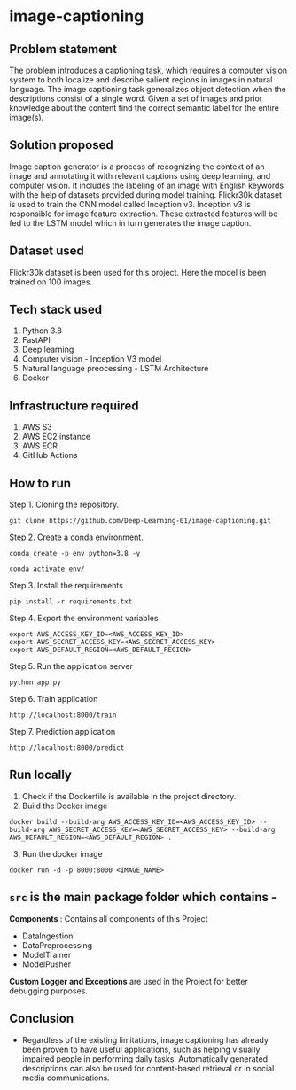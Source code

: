 # image-captioning

## Problem statement
The problem introduces a captioning task, which requires a computer vision system to both localize and describe salient regions in images in natural language. The image captioning task generalizes object detection when the descriptions consist of a single word. Given a set of images and prior knowledge about the content find the correct semantic label for the entire image(s).

## Solution proposed
Image caption generator is a process of recognizing the context of an image and annotating it with relevant captions using deep learning, and computer vision. It includes the labeling of an image with English keywords with the help of datasets provided during model training. Flickr30k dataset is used to train the CNN model called Inception v3. Inception v3 is responsible for image feature extraction. These extracted features will be fed to the LSTM model which in turn generates the image caption.

## Dataset used
Flickr30k dataset is been used for this project. Here the model is been trained on 100 images.

## Tech stack used
1. Python 3.8
2. FastAPI
3. Deep learning
4. Computer vision - Inception V3 model
5. Natural language preocessing - LSTM Architecture
6. Docker

## Infrastructure required
1. AWS S3
2. AWS EC2 instance
3. AWS ECR
4. GitHub Actions

## How to run

Step 1. Cloning the repository.
```
git clone https://github.com/Deep-Learning-01/image-captioning.git
```
Step 2. Create a conda environment.
```
conda create -p env python=3.8 -y
```
```
conda activate env/
```
Step 3. Install the requirements
```
pip install -r requirements.txt
```
Step 4. Export the environment variables
```
export AWS_ACCESS_KEY_ID=<AWS_ACCESS_KEY_ID>
export AWS_SECRET_ACCESS_KEY=<AWS_SECRET_ACCESS_KEY>
export AWS_DEFAULT_REGION=<AWS_DEFAULT_REGION>
```
Step 5. Run the application server
```
python app.py
```
Step 6. Train application
```
http://localhost:8000/train
```
Step 7. Prediction application
```
http://localhost:8000/predict
```

## Run locally
1. Check if the Dockerfile is available in the project directory.
2. Build the Docker image
```
docker build --build-arg AWS_ACCESS_KEY_ID=<AWS_ACCESS_KEY_ID> --build-arg AWS_SECRET_ACCESS_KEY=<AWS_SECRET_ACCESS_KEY> --build-arg AWS_DEFAULT_REGION=<AWS_DEFAULT_REGION> . 
```
3. Run the docker image
```
docker run -d -p 8000:8000 <IMAGE_NAME>
```

## `src` is the main package folder which contains -

**Components** : Contains all components of this Project
- DataIngestion
- DataPreprocessing
- ModelTrainer
- ModelPusher

**Custom Logger and Exceptions** are used in the Project for better debugging purposes.

## Conclusion
- Regardless of the existing limitations, image captioning has already been proven to have useful applications, such as helping visually impaired people in performing daily tasks. Automatically generated descriptions can also be used for content-based retrieval or in social media communications.